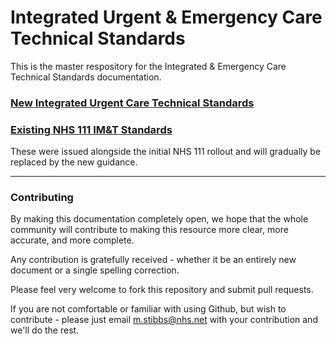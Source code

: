 # Integrated Urgent & Emergency Care Technical Standards

This is the master respository for the Integrated & Emergency Care Technical Standards documentation.



### [New Integrated Urgent Care Technical Standards](docs/index.md)

### [Existing NHS 111 IM&T Standards](docs/nhs111_imt_standards/index.md)
These were issued alongside the initial NHS 111 rollout and will gradually be replaced by the new guidance.


----
### Contributing

By making this documentation completely open, we hope that the whole community will contribute to making this resource more clear, more accurate, and more complete.

Any contribution is gratefully received - whether it be an entirely new document or a single spelling correction. 

Please feel very welcome to fork this repository and submit pull requests.

If you are not comfortable or familiar with using Github, but wish to contribute - please just email m.stibbs@nhs.net with your contribution and we'll do the rest.
